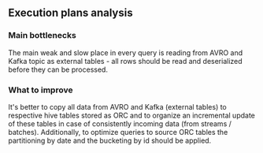 ## Execution plans analysis

### Main bottlenecks
The main weak and slow place in every query is reading from AVRO and Kafka topic as external tables - 
    all rows should be read and deserialized before they can be processed.

### What to improve
It's better to copy all data from AVRO and Kafka (external tables) to respective hive tables stored as ORC 
    and to organize an incremental update of these tables in case of consistently incoming data 
    (from streams / batches).
Additionally, to optimize queries to source ORC tables the partitioning by date and the bucketing by id 
    should be applied.
